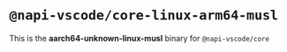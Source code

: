 # `@napi-vscode/core-linux-arm64-musl`

This is the **aarch64-unknown-linux-musl** binary for `@napi-vscode/core`
